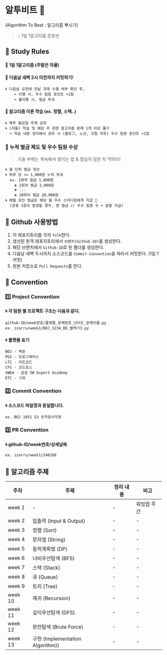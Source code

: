 # 알투비트 🥊
(Algorithm To Beat : 알고리즘 뿌시기)  
> :: 1일 1알고리즘 운동반


## 🥊 Study Rules
#### 🍥 **1일 1알고리즘** (주말은 자율)  
#### 🍥 **다음날 새벽 2시 이전까지 커밋**하기!  
```
🌀 다음날 오전에 전날 과제 수행 여부 확인 후,  
    ➡️ 이행 시, 우수 팀원 포인트 +1점  
    ➡️ 불이행 시, 벌금 부과
```

#### 🍥 알고리즘 이론 학습 (ex. 정렬, 스택..)  
```
🌀 매주 월요일 주제 공유  
🌀 (자율) 학습 및 해당 주 관련 알고리즘 문제 1개 이상 풀기   
  ➡️ 학습 내용 정리해서 공유 시 (블로그, 노션, 깃헙 자유) 우수 팀원 포인트 +1점  
```

### 💸 **누적 벌금 제도 및 우수 팀원 수상**
> 기술 부채는 계속해서 쌓이는 법 & 열심히 일한 자 먹어라!
```
🌀 월 단위 벌금 정산  
🌀 하루 당 += 1,000원 누적 부과  
  ex. 1회차 벌금 1,000원   
    ➕ 2회차 벌금 2,000원  
    ➕ ...  
    ➕ 20회차 벌금 20,000원  
🌀 매월 모인 벌금은 해당 월 우수 스터디원에게 지급 🥇  
  (공동 1등이 발생할 경우, 총 벌금 // 우수 팀원 수 ➡️ 분할 지급)  
```

## 📌 Github 사용방법
1. 이 레포지토리를 각자 `folk`한다.  
2. 생선된 원격 레포지토리에서 `브랜치(Github-ID)`를 생성한다.
3. 해당 브랜치에서 `Github-ID`로 된 폴더를 생성한다.
4. 다음날 새벽 두시까지 소스코드를 `Commit-Convention`을 따라서 커밋한다. (1일 1커밋)
5. 원본 저장소로 `Pull Requests`를 한다. 

## 📌 Convention
### 1️⃣ Project Convention  
#### 🌀 각 팀원 별 프로젝트 구조는 다음과 같다.  
    github-ID/week번호/플랫폼_문제번호_난이도_문제이름.py
    ex. zzarru/week1/BOJ_1234_B5_별찍기3.py
    
#### 🌀 플랫폼 표기  
    BOJ - 백준  
    PGS - 프로그래머스  
    LTC - 리트코드  
    CFS - 코드포스  
    SWEA - 삼성 SW Expert Academy  
    ETC - 그외

### 2️⃣ Commit Convention
#### 🌀 소스코드 파일명과 동일합니다. 
    ex. BOJ 1051 S3 숫자정사각형

### 3️⃣ PR Convention
#### 🌀 github-ID/week번호/상세날짜
    ex. zzarru/week1/240108


## 📝 알고리즘 주제
| 주차 | 주제 | 정리 내용 | 비고 |
| --- | --- | --- | --- |
| week 1 | - | - | 워밍업 주간 |
| week 2 | 입출력 (Input & Output) | - | - |
| week 3 | 정렬 (Sort) | - | - |
| week 4 | 문자열 (String) | - | - |
| week 5 | 동적계획법 (DP) | - | - |
| week 6 | 너비우선탐색 (BFS) | - | - |
| week 7 | 스택 (Stack) | - | - |
| week 8 | 큐 (Queue) | - | - |
| week 9 | 트리 (Tree) | - | - |
| week 10 | 재귀 (Recursion) | - | - |
| week 11 | 깊이우선탐색 (DFS) | - | - |
| week 12 | 완전탐색 (Brute Force) | - | - |
| week 13 | 구현 (Implementation Algorithm)) | - | - |
